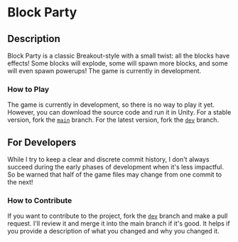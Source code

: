 # Block Party

## Description

Block Party is a classic Breakout-style with a small twist: all the blocks have effects! Some blocks will explode, some will spawn more blocks, and some will even spawn powerups! The game is currently in development.

### How to Play

The game is currently in development, so there is no way to play it yet. However, you can download the source code and run it in Unity. For a stable version, fork the [`main`](https://github.com/DigitalNaut/BlockParty/tree/main) branch. For the latest version, fork the [`dev`](https://github.com/DigitalNaut/BlockParty/tree/dev) branch.

## For Developers

While I try to keep a clear and discrete commit history, I don't always succeed during the early phases of development when it's less impactful. So be warned that half of the game files may change from one commit to the next!

### How to Contribute

If you want to contribute to the project, fork the [`dev`](https://github.com/DigitalNaut/BlockParty/tree/dev) branch and make a pull request. I'll review it and merge it into the main branch if it's good. It helps if you provide a description of what you changed and why you changed it.